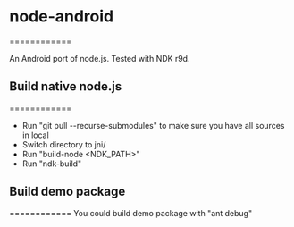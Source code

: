# node-android
============

An Android port of node.js. Tested with NDK r9d.

## Build native node.js 
============
* Run "git pull --recurse-submodules" to make sure you have all sources in local
* Switch directory to jni/
* Run "build-node <NDK_PATH>"
* Run "ndk-build" 

## Build demo package
============
You could build demo package with "ant debug"


